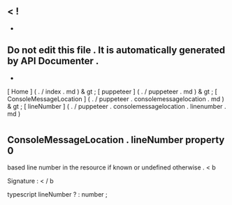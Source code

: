 <
!
-
-
Do
not
edit
this
file
.
It
is
automatically
generated
by
API
Documenter
.
-
-
>
[
Home
]
(
.
/
index
.
md
)
&
gt
;
[
puppeteer
]
(
.
/
puppeteer
.
md
)
&
gt
;
[
ConsoleMessageLocation
]
(
.
/
puppeteer
.
consolemessagelocation
.
md
)
&
gt
;
[
lineNumber
]
(
.
/
puppeteer
.
consolemessagelocation
.
linenumber
.
md
)
#
#
ConsoleMessageLocation
.
lineNumber
property
0
-
based
line
number
in
the
resource
if
known
or
undefined
otherwise
.
<
b
>
Signature
:
<
/
b
>
typescript
lineNumber
?
:
number
;
